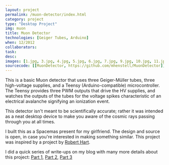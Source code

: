 ```yaml
---
layout: project
permalink: /muon-detector/index.html 
category: project 
type: "Desktop Project" 
img: muon
title: Muon Detector
technologies: [Geiger Tubes, Arduino] 
when: 12/2012
collaborators:
task: 
desc:
images: [1.jpg, 3.jpg, 4.jpg, 5.jpg, 6.jpg, 7.jpg, 9.jpg, 10.jpg, 11.jpg]
sourcecode: [[MuonDetector, https://github.com/mhenstell/MuonDetector]] 
---
```


This is a basic Muon detector that uses three Geiger-Müller tubes, three high-voltage supplies, and a Teensy (Arduino-compatible) microcontroller. The Teensy provides three PWM outputs that drive the HV supplies, and watches the outputs of the tubes for the voltage spikes characteristic of an electrical avalanche signifying an ionization event.

This detector isn't meant to be scientifically accurate; rather it was intended as a neat desktop device to make you aware of the cosmic rays passing through you at all times.

I built this as a Spacemas present for my girlfriend. The design and source is open, in case you're interested in making something similar. This project was inspired by a project by [Robert Hart](http://www.hardhack.org.au/geiger_muller_detector).

I did a quick series of write-ups on my blog with many more details about this project: [Part 1](http://mmmaaa.xxx/blog/space-1.html), [Part 2](http://mmmaaa.xxx/blog/space-2.html), [Part 3](http://mmmaaa.xxx/blog/space-3.html)
